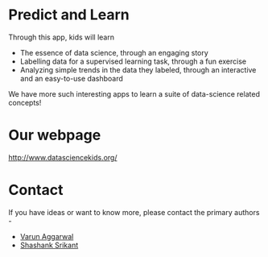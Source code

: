 # Predict and Learn
Through this app, kids will learn
* The essence of data science, through an engaging story
* Labelling data for a supervised learning task, through a fun exercise
* Analyzing simple trends in the data they labeled, through an interactive and an easy-to-use dashboard

We have more such interesting apps to learn a suite of data-science related concepts! 

# Our webpage
http://www.datasciencekids.org/

# Contact
If you have ideas or want to know more, please contact the primary authors - 
* [Varun Aggarwal](https://www.linkedin.com/in/varunaggarwal2/)
* [Shashank Srikant](https://shashank-srikant.github.io/)

